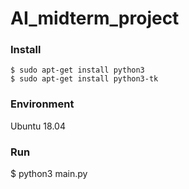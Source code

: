 # AI_midterm_project

### Install
```
$ sudo apt-get install python3
$ sudo apt-get install python3-tk
```

### Environment
Ubuntu 18.04

### Run
$ python3 main.py
